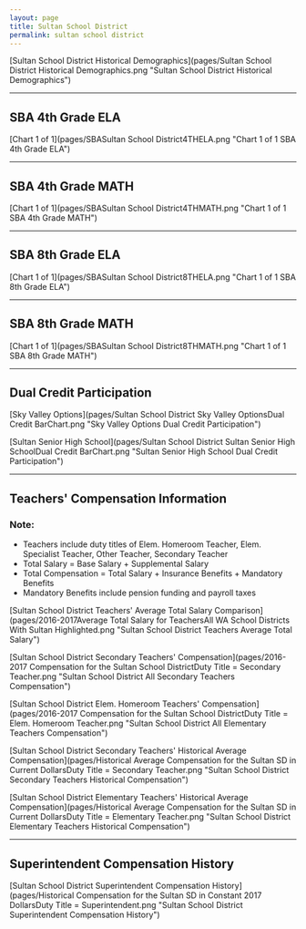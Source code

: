 ```yaml
---
layout: page
title: Sultan School District
permalink: sultan school district
---
```



[Sultan School District Historical Demographics](pages/Sultan School District Historical Demographics.png "Sultan School District Historical Demographics")

___

## SBA 4th Grade ELA

[Chart 1 of 1](pages/SBASultan School District4THELA.png "Chart 1 of 1 SBA 4th Grade ELA")


___

## SBA 4th Grade MATH

[Chart 1 of 1](pages/SBASultan School District4THMATH.png "Chart 1 of 1 SBA 4th Grade MATH")


___

## SBA 8th Grade ELA

[Chart 1 of 1](pages/SBASultan School District8THELA.png "Chart 1 of 1 SBA 8th Grade ELA")


___

## SBA 8th Grade MATH

[Chart 1 of 1](pages/SBASultan School District8THMATH.png "Chart 1 of 1 SBA 8th Grade MATH")


___

## Dual Credit Participation

[Sky Valley Options](pages/Sultan School District Sky Valley OptionsDual Credit BarChart.png "Sky Valley Options Dual Credit Participation")

[Sultan Senior High School](pages/Sultan School District Sultan Senior High SchoolDual Credit BarChart.png "Sultan Senior High School Dual Credit Participation")


___

## Teachers' Compensation Information
### Note:
- Teachers include duty titles of Elem. Homeroom Teacher, Elem. Specialist Teacher, Other Teacher, Secondary Teacher
- Total Salary = Base Salary + Supplemental Salary
- Total Compensation = Total Salary + Insurance Benefits + Mandatory Benefits
- Mandatory Benefits include pension funding and payroll taxes

[Sultan School District Teachers' Average Total Salary Comparison](pages/2016-2017Average Total Salary for TeachersAll WA School Districts With Sultan Highlighted.png "Sultan School District Teachers Average Total Salary")

[Sultan School District Secondary Teachers' Compensation](pages/2016-2017 Compensation for the Sultan School DistrictDuty Title = Secondary Teacher.png "Sultan School District All Secondary Teachers Compensation")

[Sultan School District Elem. Homeroom Teachers' Compensation](pages/2016-2017 Compensation for the Sultan School DistrictDuty Title = Elem. Homeroom Teacher.png "Sultan School District All Elementary Teachers Compensation")

[Sultan School District Secondary Teachers' Historical Average Compensation](pages/Historical Average Compensation for the Sultan SD in Current DollarsDuty Title = Secondary Teacher.png "Sultan School District Secondary Teachers Historical Compensation")

[Sultan School District Elementary Teachers' Historical Average Compensation](pages/Historical Average Compensation for the Sultan SD in Current DollarsDuty Title = Elementary Teacher.png "Sultan School District Elementary Teachers Historical Compensation")


___

## Superintendent Compensation History

[Sultan School District Superintendent Compensation History](pages/Historical Compensation for the Sultan SD in Constant 2017 DollarsDuty Title = Superintendent.png "Sultan School District Superintendent Compensation History")

